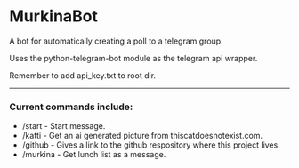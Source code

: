 # MurkinaBot

A bot for automatically creating a poll to a telegram group.

Uses the python-telegram-bot module as the telegram api wrapper.

Remember to add api_key.txt to root dir.

---

### Current commands include:
- /start - Start message. 
- /katti - Get an ai generated picture from thiscatdoesnotexist.com.
- /github - Gives a link to the github respository where this project lives.
- /murkina - Get lunch list as a message.